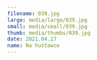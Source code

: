 ```yaml
---
filename: 039.jpg
large: media/large/039.jpg
small: media/small/039.jpg
thumb: media/thumbs/039.jpg
date: 2021.04.27
name: Na huśtawce
---
```

